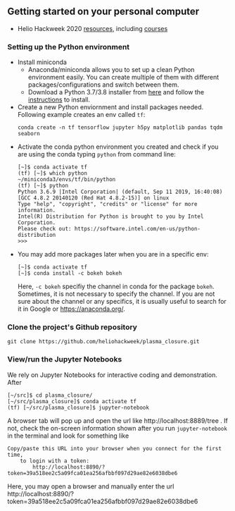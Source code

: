 ## Getting started on your personal computer

- Helio Hackweek 2020 [resources](https://github.com/edmondb/helio_info), including [courses](https://astg606.github.io/py_courses/helio_hw2020/)

### Setting up the Python environment
- Install miniconda
  - Anaconda/miniconda allows you to set up a clean Python environment easily. You can create multiple of them with different packages/configurations and switch between them.
  - Download a Python 3.7/3.8 installer from [here](https://docs.conda.io/en/latest/miniconda.html) and follow the [instructions](https://conda.io/projects/conda/en/latest/user-guide/install/index.html) to install.
- Create a new Python enviornment and install packages needed. Following example creates an env called `tf`:
  ```
  conda create -n tf tensorflow jupyter h5py matplotlib pandas tqdm seaborn
  ```
- Activate the conda python environment you created and check if you are using the conda typing `python` from command line:
  ```
  [~]$ conda activate tf
  (tf) [~]$ which python
  ~/miniconda3/envs/tf/bin/python
  (tf) [~]$ python
  Python 3.6.9 |Intel Corporation| (default, Sep 11 2019, 16:40:08) 
  [GCC 4.8.2 20140120 (Red Hat 4.8.2-15)] on linux
  Type "help", "copyright", "credits" or "license" for more information.
  Intel(R) Distribution for Python is brought to you by Intel Corporation.
  Please check out: https://software.intel.com/en-us/python-distribution
  >>> 
  ```
- You may add more packages later when you are in a specific env:
  ```
  [~]$ conda activate tf
  [~]$ conda install -c bokeh bokeh
  ```
  Here, `-c bokeh` specifiy the channel in conda for the package `bokeh`. Sometimes, it is not necessary to specify the channel. If you are not sure about the channel or any specifics, it is usually useful to search for it in Google or https://anaconda.org/.

### Clone the project's Github repository
`git clone https://github.com/heliohackweek/plasma_closure.git`


### View/run the Jupyter Notebooks
We rely on Jupyter Notebooks for interactive coding and demonstration. After 
```
[~/src]$ cd plasma_closure/
[~/src/plasma_closure]$ conda activate tf
(tf) [~/src/plasma_closure]$ jupyter-notebook
```
A browser tab will pop up and open the url like http://localhost:8889/tree . If not, check the on-screen information shown after you run `jupyter-notebook` in the terminal and look for something like
```
Copy/paste this URL into your browser when you connect for the first time,
    to login with a token:
        http://localhost:8890/?token=39a518ee2c5a09fca01ea256afbbf097d29ae82e6038dbe6
```
Here, you may open a browser and manually enter the url http://localhost:8890/?token=39a518ee2c5a09fca01ea256afbbf097d29ae82e6038dbe6
